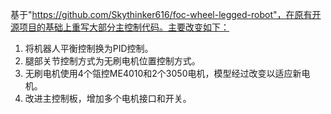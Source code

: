 基于"https://github.com/Skythinker616/foc-wheel-legged-robot"，在原有开源项目的基础上重写大部分主控制代码。主要改变如下：

1. 将机器人平衡控制换为PID控制。
2. 腿部关节控制方式为无刷电机位置控制方式。
3. 无刷电机使用4个瓴控ME4010和2个3050电机，模型经过改变以适应新电机。
4. 改进主控制板，增加多个电机接口和开关。
